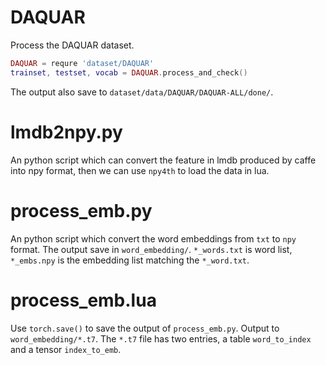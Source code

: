 # DAQUAR

Process the DAQUAR dataset.
```lua
DAQUAR = requre 'dataset/DAQUAR'
trainset, testset, vocab = DAQUAR.process_and_check()
```
The output also save to `dataset/data/DAQUAR/DAQUAR-ALL/done/`.

# lmdb2npy.py

An python script which can convert the feature in lmdb produced by caffe into npy format, then we can use `npy4th` to load the data in lua.

# process\_emb.py

An python script which convert the word embeddings from `txt` to `npy` format. The output save in `word_embedding/`. `*_words.txt` is word list,  `*_embs.npy` is the embedding list matching the `*_word.txt`.

# process\_emb.lua

Use `torch.save()` to save the output of `process_emb.py`. Output to `word_embedding/*.t7`. The `*.t7` file has two entries, a table `word_to_index` and a tensor `index_to_emb`.
